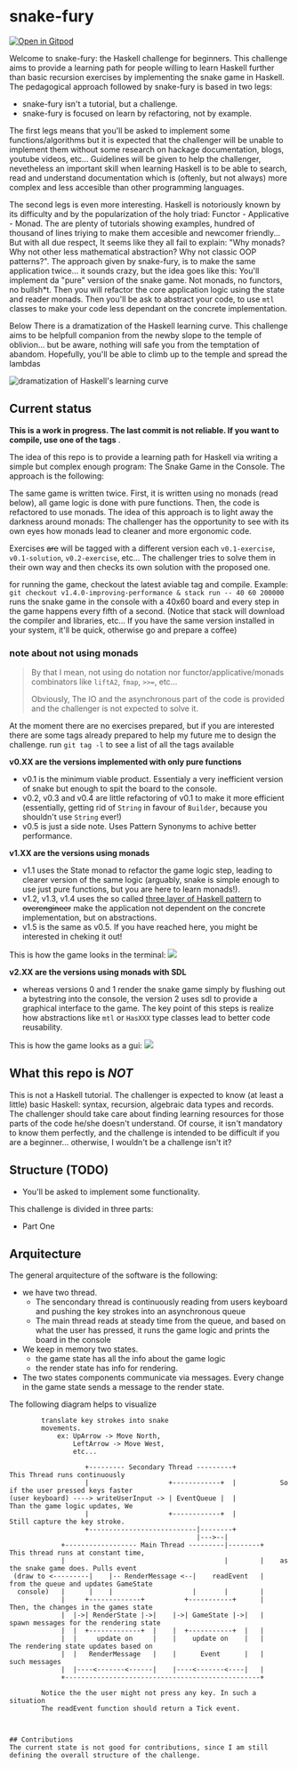 # snake-fury

[![Open in Gitpod](https://gitpod.io/button/open-in-gitpod.svg)](https://gitpod.io/#https://github.com/lsmor/snake-fury)

Welcome to snake-fury: the Haskell challenge for beginners. This challenge aims to provide a learning path for people willing to learn Haskell further than basic recursion exercises by implementing the snake game in Haskell. The pedagogical approach followed by snake-fury is based in two legs:

- snake-fury isn't a tutorial, but a challenge.
- snake-fury is focused on learn by refactoring, not by example.

The first legs means that you'll be asked to implement some functions/algorithms but it is expected that the challenger will be unable to implement them without some research on hackage documentation, blogs, youtube videos, etc... Guidelines will be given to help the challenger, nevetheless an important skill when learning Haskell is to be able to search, read and understand documentation which is (oftenly, but not always) more complex and less accesible than other programming languages. 

The second legs is even more interesting. Haskell is notoriously known by its difficulty and by the popularization of the holy triad: Functor - Applicative - Monad. The are plenty of tutorials showing examples, hundred of thousand of lines triying to make them accesible and newcomer friendly... But with all due respect, It seems like they all fail to explain: "Why monads? Why not other less mathematical abstraction? Why not classic OOP patterns?". The approach given by snake-fury, is to make the same application twice... it sounds crazy, but the idea goes like this: You'll implement da "pure" version of the snake game. Not monads, no functors, no bullsh\*t. Then you will refactor the core application logic using the state and reader monads. Then you'll be ask to abstract your code, to use `mtl` classes to make your code less dependant on the concrete implementation.


Below There is a dramatization of the Haskell learning curve. This challenge aims to be helpfull companion from the newby slope to the temple of oblivion... but be aware, nothing will safe you from the temptation of abandom. Hopefully, you'll be able to climb up to the temple and spread the lambdas  


![dramatization of Haskell's learning curve](./assets/Haskell_learning_curve.svg)


## Current status

**This is a work in progress. The last commit is not reliable. If you want to compile, use one of the tags** . 

The idea of this repo is to provide a learning path for Haskell via writing a simple but complex enough program: The Snake Game in the Console. The approach is the following:

The same game is written twice. First, it is written using no monads (read below), all game logic is done with pure functions. Then, the code is refactored to use monads. The idea of this approach is to light away the darkness around monads: The challenger has the opportunity to see with its own eyes how monads lead to cleaner and more ergonomic code.

Exercises ~~are~~ will be tagged with a different version each `v0.1-exercise`, `v0.1-solution`, `v0.2-exercise`, etc... The challenger tries to solve them in their own way and then checks its own solution with the proposed one.

for running the game, checkout the latest aviable tag and compile. Example: `git checkout v1.4.0-improving-performance & stack run -- 40 60 200000` runs the snake game in the console with a 40x60 board and every step in the game happens every fifth of a second. (Notice that stack will download the compiler and libraries, etc... If you have the same version installed in your system, it'll be quick, otherwise go and prepare a coffee)

### note about not using monads
> By that I mean, not using do notation nor functor/applicative/monads combinators like `liftA2`, `fmap`, `>>=`, etc...
> 
> Obviously, The IO and the asynchronous part of the code is provided and the challenger is not expected to solve it.

At the moment there are no exercises prepared, but if you are interested there are some tags already prepared to help my future me to design the challenge. run `git tag -l` to see a list of all the tags available

**v0.XX are the versions implemented with only pure functions**
- v0.1 is the minimum viable product. Essentialy a very inefficient version of snake but enough to spit the board to the console. 
- v0.2, v0.3 and v0.4 are little refactoring of v0.1 to make it more efficient (essentially, getting rid of `String` in favour of `Builder`, because you shouldn't use `String` ever!)
- v0.5 is just a side note. Uses Pattern Synonyms to achive better performance.

**v1.XX are the versions using monads**
- v1.1 uses the State monad to refactor the game logic step, leading to clearer version of the same logic (arguably, snake is simple enough to use just pure functions, but you are here to learn monads!). 
- v1.2, v1.3, v1.4 uses the so called [three layer of Haskell pattern](https://www.parsonsmatt.org/2018/03/22/three_layer_haskell_cake.html) to ~~overengineer~~ make the application not dependent on the concrete implementation, but on abstractions. 
- v1.5 is the same as v0.5. If you have reached here, you might be interested in cheking it out!

This is how the game looks in the terminal:
![](./assets/snake-tui.gif)

**v2.XX are the versions using monads with SDL**
- whereas versions 0 and 1 render the snake game simply by flushing out a bytestring into the console, the version 2 uses sdl to provide a graphical interface to the game. The key point of this steps is realize how abstractions like `mtl` or `HasXXX` type classes lead to better code reusability.

This is how the game looks as a gui:
![](./assets/snake-gui.gif)

## What this repo is *NOT*
This is not a Haskell tutorial. The challenger is expected to know (at least a little) basic Haskell: syntax, recursion, algebraic data types and records. The challenger should take care about finding learning resources for those parts of the code he/she doesn't understand. Of course, it isn't mandatory to know them perfectly, and the challenge is intended to be difficult if you are a beginner... otherwise, I wouldn't be a challenge isn't it?



## Structure (TODO)


- You'll be asked to implement some functionality.


This challenge is divided in three parts:

- Part One 


## Arquitecture

The general arquitecture of the software is the following:
- we have two thread. 
    - The sencondary thread is continuously reading from users keyboard and pushing the key strokes into an asynchronous queue
    - The main thread reads at steady time from the queue, and based on what the user has pressed, it runs the game logic and prints the board in the console
- We keep in memory two states.
    - the game state has all the info about the game logic
    - the render state has info for rendering. 
- The two states components communicate via messages. Every change in the game state sends a message to the render state.

The following diagram helps to visualize

```
        translate key strokes into snake
        movements. 
            ex: UpArrow -> Move North, 
                LeftArrow -> Move West, 
                etc...

                   +--------- Secondary Thread ---------+           This Thread runs continuously
                   |                    +------------+  |           So if the user pressed keys faster
(user keyboard) ----> writeUserInput -> | EventQueue |  |           Than the game logic updates, We
                   |                    +------------+  |           Still capture the key stroke.
                   +---------------------------|--------+
                                               |--->--|  
             +------------------ Main Thread ---------|--------+    This thread runs at constant time,  
             |                                        |        |    as the snake game does. Pulls event
 (draw to <---------|    |-- RenderMessage <--|    readEvent   |    from the queue and updates GameState
  console)   |      |    |                    |       |        |    
             |     +-------------+          +-----------+      |    Then, the changes in the games state
             |  |->| RenderState |->|    |->| GameState |->|   |    spawn messages for the rendering state
             |  |  +-------------+  |    |  +-----------+  |   |    
             |  |     update on     |    |    update on    |   |    The rendering state updates based on
             |  |   RenderMessage   |    |      Event      |   |    such messages
             |  |----<-------<------|    |----<-------<----|   |
             +-------------------------------------------------+ 

        Notice the the user might not press any key. In such a situation
        The readEvent function should return a Tick event. 



## Contributions
The current state is not good for contributions, since I am still defining the overall structure of the challenge.

